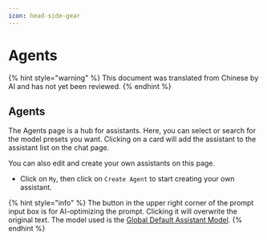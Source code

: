 ```yaml
---
icon: head-side-gear
---
```


# Agents

{% hint style="warning" %}
This document was translated from Chinese by AI and has not yet been reviewed.
{% endhint %}

## Agents

The Agents page is a hub for assistants. Here, you can select or search for the model presets you want. Clicking on a card will add the assistant to the assistant list on the chat page.

You can also edit and create your own assistants on this page.

* Click on `My`, then click on `Create Agent` to start creating your own assistant.

{% hint style="info" %}
The button in the upper right corner of the prompt input box is for AI-optimizing the prompt. Clicking it will overwrite the original text. The model used is the [Global Default Assistant Model](../../cherrystudio/preview/broken-eference/).
{% endhint %}
